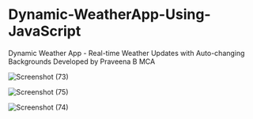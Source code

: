 # Dynamic-WeatherApp-Using-JavaScript
Dynamic Weather App - Real-time Weather Updates with Auto-changing Backgrounds Developed by Praveena B MCA

![Screenshot (73)](https://github.com/Praveena1309/Dynamic-WeatherApp-Using-JavaScript/assets/121342359/bab5e807-6208-406a-9ae3-42eb756597f5)

![Screenshot (75)](https://github.com/Praveena1309/Dynamic-WeatherApp-Using-JavaScript/assets/121342359/1a4561a8-f85d-4dcb-95f0-835b0b83318b)

![Screenshot (74)](https://github.com/Praveena1309/Dynamic-WeatherApp-Using-JavaScript/assets/121342359/f810b29d-833b-4484-a117-c6d66cb103f3)
